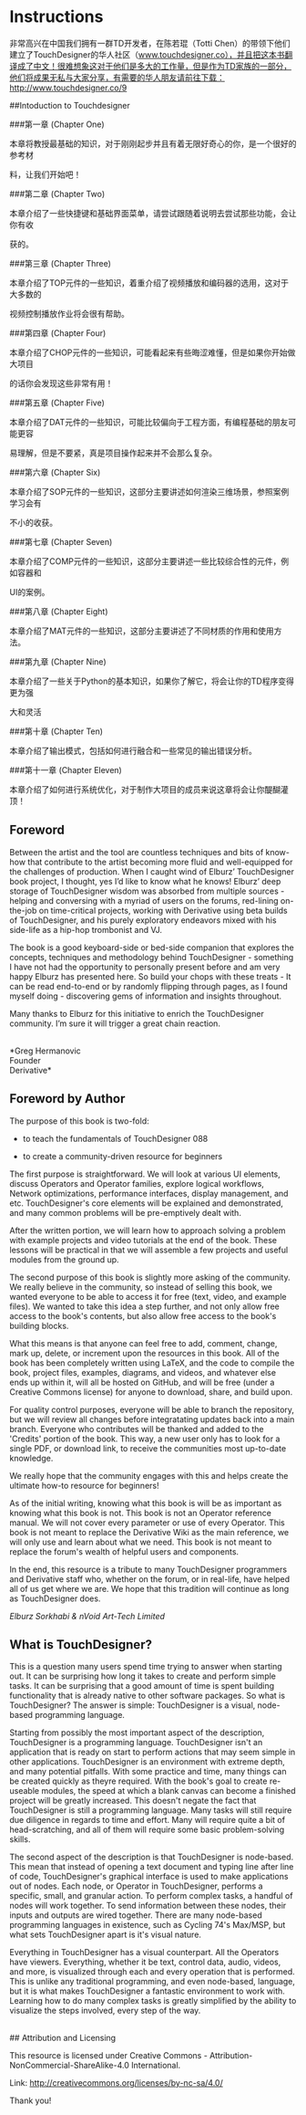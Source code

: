# Instructions

非常高兴在中国我们拥有一群TD开发者，在陈若琨（Totti Chen）的带领下他们建立了TouchDesigner的华人社区（www.touchdesigner.co），并且把这本书翻译成了中文！很难想象这对于他们是多大的工作量，但是作为TD家族的一部分，他们将成果无私与大家分享，有需要的华人朋友请前往下载：http://www.touchdesigner.co/9

##Intoduction to Touchdesigner

###第一章 (Chapter One)

本章将教授最基础的知识，对于刚刚起步并且有着无限好奇心的你，是一个很好的参考材

料，让我们开始吧！

###第二章 (Chapter Two)

本章介绍了一些快捷键和基础界面菜单，请尝试跟随着说明去尝试那些功能，会让你有收

获的。

###第三章 (Chapter Three)

本章介绍了TOP元件的一些知识，着重介绍了视频播放和编码器的选用，这对于大多数的

视频控制播放作业将会很有帮助。

###第四章 (Chapter Four)

本章介绍了CHOP元件的一些知识，可能看起来有些晦涩难懂，但是如果你开始做大项目

的话你会发现这些非常有用！

###第五章 (Chapter Five)

本章介绍了DAT元件的一些知识，可能比较偏向于工程方面，有编程基础的朋友可能更容

易理解，但是不要紧，真是项目操作起来并不会那么复杂。

###第六章 (Chapter Six)

本章介绍了SOP元件的一些知识，这部分主要讲述如何渲染三维场景，参照案例学习会有

不小的收获。

###第七章 (Chapter Seven)

本章介绍了COMP元件的一些知识，这部分主要讲述一些比较综合性的元件，例如容器和

UI的案例。

###第八章 (Chapter Eight)

本章介绍了MAT元件的一些知识，这部分主要讲述了不同材质的作用和使用方法。

###第九章 (Chapter Nine)

本章介绍了一些关于Python的基本知识，如果你了解它，将会让你的TD程序变得更为强

大和灵活

###第十章 (Chapter Ten)

本章介绍了输出模式，包括如何进行融合和一些常见的输出错误分析。

###第十一章 (Chapter Eleven)

本章介绍了如何进行系统优化，对于制作大项目的成员来说这章将会让你醍醐灌顶！


## Foreword

Between the artist and the tool are countless techniques and bits of know-how that contribute to the artist becoming more fluid and well-equipped for the challenges of production. When I caught wind of Elburz’ TouchDesigner book project, I thought, yes I’d like to know what he knows! Elburz’ deep storage of TouchDesigner wisdom was absorbed from multiple sources - helping and conversing with a myriad of users on the forums, red-lining on-the-job on time-critical projects, working with Derivative using beta builds of TouchDesigner, and his purely exploratory endeavors mixed with his side-life as a hip-hop trombonist and VJ.

The book is a good keyboard-side or bed-side companion that explores the concepts, techniques and methodology behind TouchDesigner - something I have not had the opportunity to personally present before and am very happy Elburz has presented here. So build your chops with these treats - It can be read end-to-end or by randomly flipping through pages, as I found myself doing - discovering gems of information and insights throughout.

Many thanks to Elburz for this initiative to enrich the TouchDesigner community. I’m sure it will trigger a great chain reaction.

<br>
*Greg Hermanovic<br>
Founder<br>
Derivative*
<br>



## Foreword by Author

The purpose of this book is two-fold:

* to teach the fundamentals of TouchDesigner 088

* to create a community-driven resource for beginners

The first purpose is straightforward. We will look at various UI elements, discuss Operators and Operator families, explore logical workflows, Network optimizations, performance interfaces, display management, and etc. TouchDesigner's core elements will be explained and demonstrated, and many common problems will be pre-emptively dealt with.

After the written portion, we will learn how to approach solving a problem with example projects and video tutorials at the end of the book. These lessons will be practical in that we will assemble a few projects and useful modules from the ground up.

The second purpose of this book is slightly more asking of the community. We really believe in the community, so instead of selling this book, we wanted everyone to be able to access it for free (text, video, and example files). We wanted to take this idea a step further, and not only allow free access to the book's contents, but also allow free access to the book's building blocks.

What this means is that anyone can feel free to add, comment, change, mark up, delete, or increment upon the resources in this book. All of the book has been completely written using LaTeX, and the code to compile the book, project files, examples, diagrams, and videos, and whatever else ends up within it, will all be hosted on GitHub, and will be free (under a Creative Commons license) for anyone to download, share, and build upon.

For quality control purposes, everyone will be able to branch the repository, but we will review all changes before integratating updates back into a main branch. Everyone who contributes will be thanked and added to the 'Credits' portion of the book. This way, a new user only has to look for a single PDF, or download link, to receive the communities most up-to-date knowledge.

We really hope that the community engages with this and helps create the ultimate how-to resource for beginners!

As of the initial writing, knowing what this book is will be as important as knowing what this book is not. This book is not an Operator reference manual. We will not cover every parameter or use of every Operator. This book is not meant to replace the Derivative Wiki as the main reference, we will only use and learn about what we need. This book is not meant to replace the forum's wealth of helpful users and components.

In the end, this resource is a tribute to many TouchDesigner programmers and Derivative staff who, whether on the forum, or in real-life, have helped all of us get where we are. We hope that this tradition will continue as long as TouchDesigner does. 


*Elburz Sorkhabi & nVoid Art-Tech Limited*
<br>

## What is TouchDesigner?

This is a question many users spend time trying to answer when starting out. It can be surprising how long it takes to create and perform simple tasks. It can be surprising that a good amount of time is spent building functionality that is already native to other software packages. So what is TouchDesigner? The answer is simple: TouchDesigner is a visual, node-based programming language.

Starting from possibly the most important aspect of the description, TouchDesigner is a programming language. TouchDesigner isn't an application that is ready on start to perform actions that may seem simple in other applications. TouchDesigner is an environment with extreme depth, and many potential pitfalls. With some practice and time, many things can be created quickly as theyre required. With the book's goal to create re-useable modules, the speed at which a blank canvas can become a finished project will be greatly increased. This doesn't negate the fact that TouchDesigner is still a programming language. Many tasks will still require due diligence in regards to time and effort. Many will require quite a bit of head-scratching, and all of them will require some basic problem-solving skills. 

The second aspect of the description is that TouchDesigner is node-based. This mean that instead of opening a text document and typing line after line of code, TouchDesigner's graphical interface is used to make applications out of nodes. Each node, or Operator in TouchDesigner, performs a specific, small, and granular action. To perform complex tasks, a handful of nodes will work together. To send information between these nodes, their inputs and outputs are wired together. There are many node-based programming languages in existence, such as Cycling 74's Max/MSP, but what sets TouchDesigner apart is it's visual nature.

Everything in TouchDesigner has a visual counterpart. All the Operators have viewers. Everything, whether it be text, control data, audio, videos, and more, is visualized through each and every operation that is performed. This is unlike any traditional programming, and even node-based, language, but it is what makes TouchDesigner a fantastic environment to work with. Learning how to do many complex tasks is greatly simplified by the ability to visualize the steps involved, every step of the way. 

<br>
## Attribution and Licensing

This resource is licensed under Creative Commons - Attribution-NonCommercial-ShareAlike-4.0 International.

Link: http://creativecommons.org/licenses/by-nc-sa/4.0/

Thank you!
